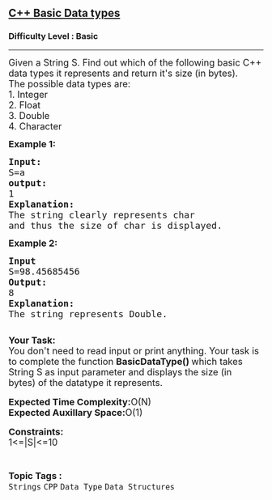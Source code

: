 <h2><a href="https://www.geeksforgeeks.org/problems/c-basic-data-types3128/1?page=1&category=Strings&difficulty=Basic&sortBy=latest">C++ Basic Data types</a></h2><h3>Difficulty Level : Basic</h3><hr><div class="problems_problem_content__Xm_eO"><p><span style="font-size:18px">Given a String S. Find out which of the following basic C++ data types it represents and return it's size (in bytes).<br>
The possible data types are:<br>
1. Integer<br>
2. Float<br>
3. Double<br>
4. Character</span></p>

<p><strong><span style="font-size:18px">Example 1:</span></strong></p>

<pre><span style="font-size:18px"><strong>Input:</strong>
S=a
<strong>output:
</strong>1
<strong>Explanation:
</strong>The string clearly represents char 
and thus the size of char is displayed.</span></pre>

<p><strong><span style="font-size:18px">Example 2:</span></strong></p>

<pre><span style="font-size:18px"><strong>Input</strong>
S=98.45685456
<strong>Output:</strong> 
8
<strong>Explanation:
</strong>The string represents Double.</span>
</pre>

<p><br>
<span style="font-size:18px"><strong>Your Task:&nbsp;&nbsp;</strong><br>
You don't need to read input or print anything. Your task is to complete the function <strong>BasicDataType() </strong>which takes String S as input parameter and displays the size (in bytes)&nbsp;of the datatype it represents.&nbsp;</span><br>
<br>
<span style="font-size:18px"><strong>Expected Time Complexity:</strong>O(N)<br>
<strong>Expected Auxillary Space:</strong>O(1)</span><br>
<br>
<span style="font-size:18px"><strong>Constraints:</strong><br>
1&lt;=|S|&lt;=10</span></p>
</div><br><p><span style=font-size:18px><strong>Topic Tags : </strong><br><code>Strings</code>&nbsp;<code>CPP</code>&nbsp;<code>Data Type</code>&nbsp;<code>Data Structures</code>&nbsp;